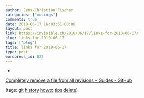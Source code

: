 ```yaml
---
author: Jens-Christian Fischer
categories: ["musings"]
comments: true
date: 2010-06-17 16:03:51+00:00
layout: post
link: https://invisible.ch/2010/06/17/links-for-2010-06-17/
slug: links-for-2010-06-17
tags: ["blog"]
title: links for 2010-06-17
type: post
wordpress_id: 822
---
```


  * 
                

[Completely remove a file from all revisions - Guides - GitHub](https://github.com/guides/completely-remove-a-file-from-all-revisions)


                
                

(tags: [git](https://delicious.com/jaycee/git) [history](https://delicious.com/jaycee/history) [howto](https://delicious.com/jaycee/howto) [tips](https://delicious.com/jaycee/tips) [delete](https://delicious.com/jaycee/delete))


            
